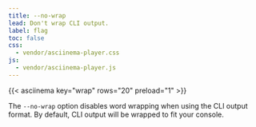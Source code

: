 ```yaml
---
title: --no-wrap
lead: Don't wrap CLI output.
label: flag
toc: false
css:
  - vendor/asciinema-player.css
js:
  - vendor/asciinema-player.js
---
```


{{< asciinema key="wrap" rows="20" preload="1" >}}

The `--no-wrap` option disables word wrapping when using the CLI output format.
By default, CLI output will be wrapped to fit your console.
